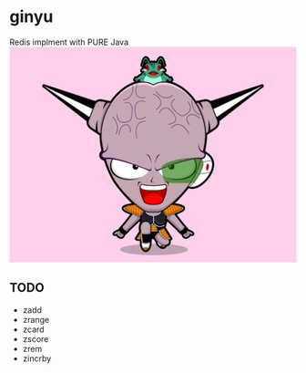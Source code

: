 # ginyu
Redis implment with PURE Java
![小青蛙基纽](./ginyu.png)


## TODO
- zadd
- zrange
- zcard
- zscore
- zrem
- zincrby